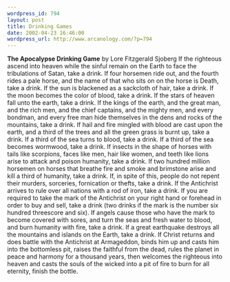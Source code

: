 ```yaml
--- 
wordpress_id: 794
layout: post
title: Drinking Games
date: 2002-04-23 16:46:00
wordpress_url: http://www.arcanology.com/?p=794
---
```

<strong>The Apocalypse Drinking Game</strong> by Lore Fitzgerald Sjoberg If the righteous ascend into heaven while the sinful remain on the Earth to face the tribulations of Satan, take a drink. If four horsemen ride out, and the fourth rides a pale horse, and the name of that who sits on on the horse is Death, take a drink. If the sun is blackened as a sackcloth of hair, take a drink. If the moon becomes the color of blood, take a drink. If the stars of heaven fall unto the earth, take a drink. If the kings of the earth, and the great man, and the rich men, and the chief captains, and the mighty men, and every bondman, and every free man hide themselves in the dens and rocks of the mountains, take a drink. If hail and fire mingled with blood are cast upon the earth, and a third of the trees and all the green grass is burnt up, take a drink. If a third of the sea turns to blood, take a drink. If a third of the sea becomes wormwood, take a drink. If insects in the shape of horses with tails like scorpions, faces like men, hair like women, and teeth like lions arise to attack and poison humanity, take a drink. If two hundred million horsemen on horses that breathe fire and smoke and brimstone arise and kill a third of humanity, take a drink. If, in spite of this, people do not repent their murders, sorceries, fornication or thefts, take a drink. If the Antichrist arrives to rule over all nations with a rod of iron, take a drink. If you are required to take the mark of the Antichrist on your right hand or forehead in order to buy and sell, take a drink (two drinks if the mark is the number six hundred threescore and six). If angels cause those who have the mark to become covered with sores, and turn the seas and fresh water to blood, and burn humanity with fire, take a drink. If a great earthquake destroys all the mountains and islands on the Earth, take a drink. If Christ returns and does battle with the Antichrist at Armageddon, binds him up and casts him into the bottomless pit, raises the faithful from the dead, rules the planet in peace and harmony for a thousand years, then welcomes the righteous into heaven and casts the souls of the wicked into a pit of fire to burn for all eternity, finish the bottle.